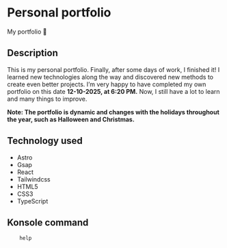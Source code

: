 # Personal portfolio

My portfolio 🚀

## Description

This is my personal portfolio. Finally, after some days of work, I finished it!
I learned new technologies along the way and discovered new methods to create even better projects.
I’m very happy to have completed my own portfolio on this date **12-10-2025, at 6:20 PM.**
Now, I still have a lot to learn and many things to improve.

**Note: The portfolio is dynamic and changes with the holidays throughout the year, such as Halloween and Christmas.**

## Technology used

- Astro
- Gsap
- React
- Tailwindcss
- HTML5
- CSS3
- TypeScript

## Konsole command

```
    help
```
